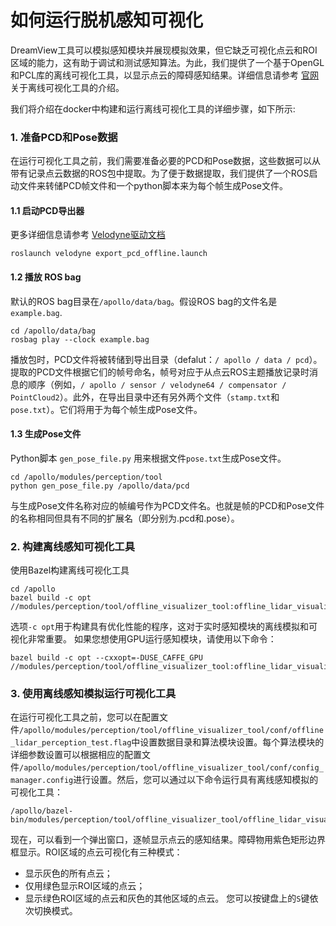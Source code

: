 # 如何运行脱机感知可视化

DreamView工具可以模拟感知模块并展现模拟效果，但它缺乏可视化点云和ROI区域的能力，这有助于调试和测试感知算法。为此，我们提供了一个基于OpenGL和PCL库的离线可视化工具，以显示点云的障碍感知结果。详细信息请参考 [官网](http://apollo.auto/platform/perception.html) 关于离线可视化工具的介绍。

我们将介绍在docker中构建和运行离线可视化工具的详细步骤，如下所示:
### 1. 准备PCD和Pose数据
在运行可视化工具之前，我们需要准备必要的PCD和Pose数据，这些数据可以从带有记录点云数据的ROS包中提取。为了便于数据提取，我们提供了一个ROS启动文件来转储PCD帧文件和一个python脚本来为每个帧生成Pose文件。

#### 1.1 启动PCD导出器
 更多详细信息请参考 [Velodyne驱动文档](https://github.com/ApolloAuto/apollo/tree/master/modules/drivers/velodyne)
```
roslaunch velodyne export_pcd_offline.launch
```

#### 1.2 播放 ROS bag
默认的ROS bag目录在`/apollo/data/bag`。假设ROS bag的文件名是`example.bag`.
```
cd /apollo/data/bag
rosbag play --clock example.bag
```
播放包时，PCD文件将被转储到导出目录（defalut：`/ apollo / data / pcd`）。提取的PCD文件根据它们的帧号命名，帧号对应于从点云ROS主题播放记录时消息的顺序（例如，`/ apollo / sensor / velodyne64 / compensator / PointCloud2`）。此外，在导出目录中还有另外两个文件（`stamp.txt`和`pose.txt`）。它们将用于为每个帧生成Pose文件。

#### 1.3 生成Pose文件
Python脚本 `gen_pose_file.py` 用来根据文件`pose.txt`生成Pose文件。
```
cd /apollo/modules/perception/tool
python gen_pose_file.py /apollo/data/pcd
```
与生成Pose文件名称对应的帧编号作为PCD文件名。也就是帧的PCD和Pose文件的名称相同但具有不同的扩展名（即分别为.pcd和.pose）。

### 2. 构建离线感知可视化工具
使用Bazel构建离线可视化工具
```
cd /apollo
bazel build -c opt //modules/perception/tool/offline_visualizer_tool:offline_lidar_visualizer_tool
```
选项`-c opt`用于构建具有优化性能的程序，这对于实时感知模块的离线模拟和可视化非常重要。
如果您想使用GPU运行感知模块，请使用以下命令：
```
bazel build -c opt --cxxopt=-DUSE_CAFFE_GPU //modules/perception/tool/offline_visualizer_tool:offline_lidar_visualizer_tool
```

### 3. 使用离线感知模拟运行可视化工具
在运行可视化工具之前，您可以在配置文件`/apollo/modules/perception/tool/offline_visualizer_tool/conf/offline_lidar_perception_test.flag`中设置数据目录和算法模块设置。每个算法模块的详细参数设置可以根据相应的配置文件`/apollo/modules/perception/tool/offline_visualizer_tool/conf/config_manager.config`进行设置。然后，您可以通过以下命令运行具有离线感知模拟的可视化工具：
```
/apollo/bazel-bin/modules/perception/tool/offline_visualizer_tool/offline_lidar_visualizer_tool
```
现在，可以看到一个弹出窗口，逐帧显示点云的感知结果。障碍物用紫色矩形边界框显示。ROI区域的点云可视化有三种模式：
* 显示灰色的所有点云；
* 仅用绿色显示ROI区域的点云；
* 显示绿色ROI区域的点云和灰色的其他区域的点云。 您可以按键盘上的`S`键依次切换模式。
